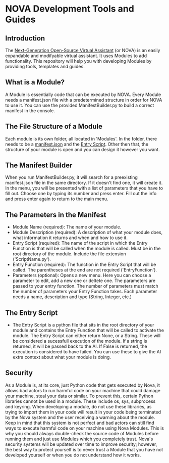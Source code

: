 # NOVA Development Tools and Guides

## Introduction
The [Next-Generation Open-Source Virtual Assistant](https://github.com/00Julian00/Nova.git) (or NOVA) is an easily expandable and modifyable virtual assistant. It uses Modules to add functionality. This repository will help you with developing Modules by providing tools, templates and guides.

## What is a Module?
A Module is essentially code that can be executed by NOVA. Every Module needs a manifest.json file with a predetermined structure in order for NOVA to use it. You can use the provided ManifestBuilder.py to build a correct manifest in the console.

## The File Structure of a Module
Each module is its own folder, all located in 'Modules'. In the folder, there needs to be a [manifest.json](#the-manifest-builder) and the [Entry Script](#the-entry-script). Other then that, the structure of your module is open and you can design it however you want.

## The Manifest Builder
When you run ManifestBuilder.py, it will search for a preexisting manifest.json file in the same directory. If it doesn't find one, it will create it. In the menu, you will be presented with a list of parameters that you have to fill out. Choose one by typing its number and press enter. Fill out the info and press enter again to return to the main menu.

## The Parameters in the Manifest
- Module Name (required): The name of your module.
- Module Description (required): A description of what your module does, what information it returns and when and how to use it.
- Entry Script (required): The name of the script in which the Entry Function is that will be called when the module is called. Must be in the root directory of the module. Include the file extension ('ScriptName.py').
- Entry Function (required): The function in the Entry Script that will be called. The parentheses at the end are not required ('EntryFunction').
- Parameters (optional): Opens a new menu. Here you can choose a parameter to edit, add a new one or deltete one. The parameters are passed to your entry function. The number of parameters must match the number of parameters your Entry Function takes. Each parameter needs a name, description and type (String, Integer, etc.)

## The Entry Script
- The Entry Script is a python file that sits in the root directory of your module and contains the Entry Function that will be called to activate the module. The Entry Script can either return None, or a String. These will be considered a sucessfull execution of the module. If a string is returned, it will be passed back to the AI. If False is returned, the execution is considered to have failed. You can use these to give the AI extra context about what your module is doing.

## Security
As a Module is, at its core, just Python code that gets executed by Nova, it allows bad actors to run harmful code on your machine that could damage your machine, steal your data or similar. To prevent this, certain Python libraries cannot be used in a module. These include os, sys, subprocess and keyring. When developing a module, do not use these libraries, as trying to import them in your code will result in your code being terminated by the Nova system and the user receiving a warning about the module. Keep in mind that this system is not perfect and bad actors can still find ways to execute harmful code on your machine using Nova Modules. This is why you should always double-check the source code of Modules before running them and just use Modules which you completely trust. Nova's security systems will be updated over time to improve security; however, the best way to protect yourself is to never trust a Module that you have not developed yourself or when you do not understand how it works.
